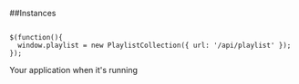 ##Instances

```

$(function(){
  window.playlist = new PlaylistCollection({ url: '/api/playlist' });
});

```

Your application when it's running
